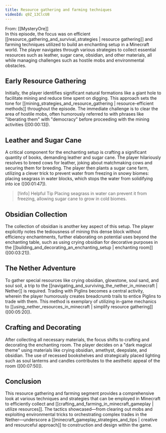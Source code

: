 ```yaml
---
title: Resource gathering and farming techniques
videoId: q9Z_13ClcU8
---
```


From: [[MysteryOre]] <br/> 
In this episode, the focus was on efficient [[resource_gathering_and_survival_strategies | resource gathering]] and farming techniques utilized to build an enchanting setup in a Minecraft world. The player navigates through various strategies to collect essential resources such as leather, sugar cane, obsidian, and other materials, all while managing challenges such as hostile mobs and environmental obstacles.

## Early Resource Gathering

Initially, the player identifies significant natural formations like a giant hole to facilitate mining and reduce time spent on digging. This approach sets the tone for [[mining_strategies_and_resource_gathering | resource-efficient methods]] throughout the episode. The immediate challenge is to clear the area of hostile mobs, often humorously referred to with phrases like "liberating them" with "democracy" before proceeding with the mining activities (<a class="yt-timestamp" data-t="00:00:13">[00:00:13]</a>).

## Leather and Sugar Cane

A critical component for the enchanting setup is crafting a significant quantity of books, demanding leather and sugar cane. The player hilariously resolves to breed cows for leather, joking about matchmaking cows and securing them for breeding. The player then plants a sugar cane farm, utilizing a clever trick to prevent water from freezing in snowy biomes: placing seagrass in water blocks, which stops the water from solidifying into ice (<a class="yt-timestamp" data-t="00:01:47">[00:01:47]</a>).

> [!info] Helpful Tip
> Placing seagrass in water can prevent it from freezing, allowing sugar cane to grow in cold biomes.

## Obsidian Collection

The collection of obsidian is another key aspect of this setup. The player explicitly notes the tediousness of mining this dense block without efficiency enchantments, further elaborating on potential uses beyond the enchanting table, such as using crying obsidian for decorative purposes in the [[building_and_decorating_an_enchanting_setup | enchanting room]] (<a class="yt-timestamp" data-t="00:03:21">[00:03:21]</a>).

## The Nether Adventure

To gather special resources like crying obsidian, glowstone, soul sand, and soul soil, a trip to the [[navigating_and_surviving_the_nether_in_minecraft | Nether]] is required. Trading with Piglins becomes a central activity, wherein the player humorously creates breadcrumb trails to entice Piglins to trade with them. This method is exemplary of utilizing in-game mechanics to [[using_nether_resources_in_minecraft | simplify resource gathering]] (<a class="yt-timestamp" data-t="00:05:20">[00:05:20]</a>).

## Crafting and Decorating

After collecting all necessary materials, the focus shifts to crafting and decorating the enchanting room. The player decides on a "dark magical theme" using materials like crying obsidian, amethyst, deepslate, and obsidian. The use of recessed bookshelves and strategically placed lighting such as soul lanterns and candles contributes to the aesthetic appeal of the room (<a class="yt-timestamp" data-t="00:07:50">[00:07:50]</a>).

## Conclusion

This resource gathering and farming segment provides a comprehensive look at various techniques and strategies that can be employed in Minecraft to efficiently collect and [[crafting_and_farming_in_minecraft_gameplay | utilize resources]]. The tactics showcased—from clearing out mobs and exploiting environmental tricks to orchestrating complex trades in the Nether—underscore a [[minecraft_gameplay_strategies_and_tips | creative and resourceful approach]] to construction and design within the game.